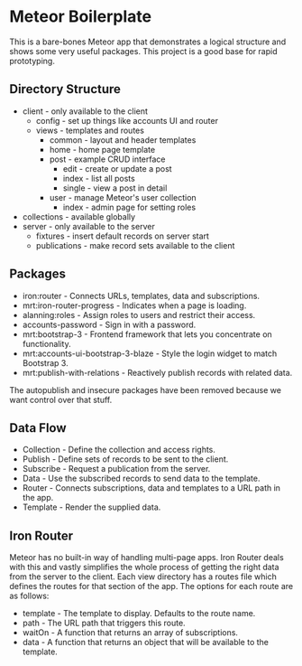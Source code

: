 # Meteor Boilerplate

This is a bare-bones Meteor app that demonstrates a logical structure and shows some very useful packages. This project is a good base for rapid prototyping.


## Directory Structure

* client - only available to the client
	* config - set up things like accounts UI and router
	* views - templates and routes
		* common - layout and header templates
		* home - home page template
		* post - example CRUD interface
			* edit - create or update a post
			* index - list all posts
			* single - view a post in detail
		* user - manage Meteor's user collection
			* index - admin page for setting roles
* collections - available globally
* server - only available to the server
	* fixtures - insert default records on server start
	* publications - make record sets available to the client


## Packages

* iron:router - Connects URLs, templates, data and subscriptions.
* mrt:iron-router-progress - Indicates when a page is loading.
* alanning:roles - Assign roles to users and restrict their access.
* accounts-password - Sign in with a password.
* mrt:bootstrap-3 - Frontend framework that lets you concentrate on functionality.
* mrt:accounts-ui-bootstrap-3-blaze - Style the login widget to match Bootstrap 3.
* mrt:publish-with-relations - Reactively publish records with related data.

The autopublish and insecure packages have been removed because we want control over that stuff.


## Data Flow

* Collection - Define the collection and access rights.
* Publish - Define sets of records to be sent to the client.
* Subscribe - Request a publication from the server.
* Data - Use the subscribed records to send data to the template.
* Router - Connects subscriptions, data and templates to a URL path in the app.
* Template - Render the supplied data.


## Iron Router

Meteor has no built-in way of handling multi-page apps. Iron Router deals with this and vastly simplifies the whole process of getting the right data from the server to the client.
Each view directory has a routes file which defines the routes for that section of the app. The options for each route are as follows:

* template - The template to display. Defaults to the route name.
* path - The URL path that triggers this route.
* waitOn - A function that returns an array of subscriptions.
* data - A function that returns an object that will be available to the template.